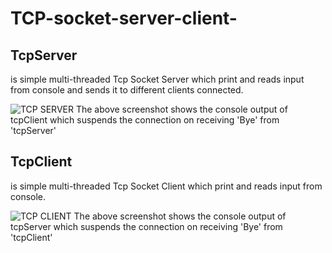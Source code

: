 # TCP-socket-server-client- 
## TcpServer
is simple multi-threaded Tcp Socket Server which print and reads input from console and sends it to different clients connected.

![TCP SERVER](https://github.com/pranavkapoorr/TCP-socket-server-client-/blob/master/TCP%20client%20server/tcpserver.png)
The above screenshot shows the console output of tcpClient which suspends the connection on receiving 'Bye' from 'tcpServer'

## TcpClient
is simple multi-threaded Tcp Socket Client which print and reads input from console.

![TCP CLIENT](https://github.com/pranavkapoorr/TCP-socket-server-client-/blob/master/TCP%20client%20server/tcpClient.png)
The above screenshot shows the console output of tcpServer which suspends the connection on receiving 'Bye' from 'tcpClient'
